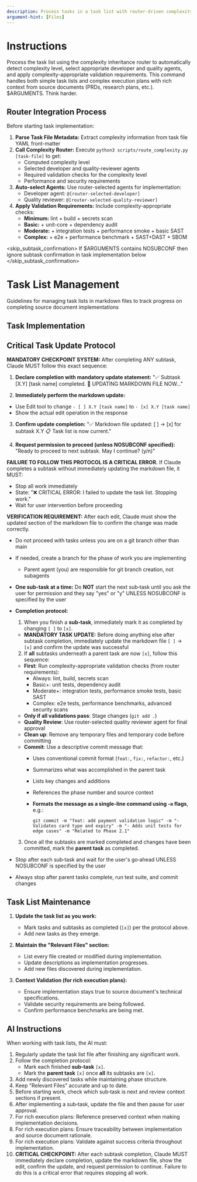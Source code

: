 ```yaml
---
description: Process tasks in a task list with router-driven complexity detection and agent selection
argument-hint: [Files]
---
```


# Instructions

Process the task list using the complexity inheritance router to automatically detect complexity level, select appropriate developer and quality agents, and apply complexity-appropriate validation requirements. This command handles both simple task lists and complex execution plans with rich context from source documents (PRDs, research plans, etc.).
$ARGUMENTS. Think harder.

## Router Integration Process

Before starting task implementation:

1. **Parse Task File Metadata:** Extract complexity information from task file YAML front-matter
2. **Call Complexity Router:** Execute `python3 scripts/route_complexity.py [task-file]` to get:
   - Computed complexity level
   - Selected developer and quality-reviewer agents  
   - Required validation checks for the complexity level
   - Performance and security requirements
3. **Auto-select Agents:** Use router-selected agents for implementation:
   - Developer agent: `@[router-selected-developer]`
   - Quality reviewer: `@[router-selected-quality-reviewer]`
4. **Apply Validation Requirements:** Include complexity-appropriate checks:
   - **Minimum:** lint + build + secrets scan
   - **Basic:** + unit-core + dependency audit
   - **Moderate:** + integration tests + performance smoke + basic SAST
   - **Complex:** + e2e + performance benchmark + SAST+DAST + SBOM

<skip_subtask_confirmation>
If $ARGUMENTS contains NOSUBCONF then ignore subtask confirmation in task implementation below
</skip_subtask_confirmation>

# Task List Management

Guidelines for managing task lists in markdown files to track progress on completing source document implementations

## Task Implementation

## Critical Task Update Protocol

**MANDATORY CHECKPOINT SYSTEM:** After completing ANY subtask, Claude MUST follow this exact sequence:

1. **Declare completion with mandatory update statement:**
   "✅ Subtask [X.Y] [task name] completed.
   🔄 UPDATING MARKDOWN FILE NOW..."

2. **Immediately perform the markdown update:**
- Use Edit tool to change `- [ ] X.Y [task name]` to `- [x] X.Y [task name]`
- Show the actual edit operation in the response

3. **Confirm update completion:**
   "✅ Markdown file updated: [ ] → [x] for subtask X.Y
   📋 Task list is now current."

4. **Request permission to proceed (unless NOSUBCONF specified):**
   "Ready to proceed to next subtask. May I continue? (y/n)"

**FAILURE TO FOLLOW THIS PROTOCOL IS A CRITICAL ERROR.** If Claude completes a subtask without immediately updating the markdown file, it MUST:
- Stop all work immediately
- State: "❌ CRITICAL ERROR: I failed to update the task list. Stopping work."
- Wait for user intervention before proceeding

**VERIFICATION REQUIREMENT:** After each edit, Claude must show the updated section of the markdown file to confirm the change was made correctly.

- Do not proceed with tasks unless you are on a git branch other than main
- If needed, create a branch for the phase of work you are implementing
  - Parent agent (you) are responsible for git branch creation, not subagents
- **One sub-task at a time:** Do **NOT** start the next sub‑task until you ask the user for permission and they say "yes" or "y" UNLESS NOSUBCONF is specified by the user
- **Completion protocol:**
  1. When you finish a **sub‑task**, immediately mark it as completed by changing `[ ]` to `[x]`.
  - **MANDATORY TASK UPDATE:** Before doing anything else after subtask completion, immediately update the markdown file `[ ]` → `[x]` and confirm the update was successful
  2. If **all** subtasks underneath a parent task are now `[x]`, follow this sequence:
  - **First**: Run complexity-appropriate validation checks (from router requirements):
    - Always: lint, build, secrets scan
    - Basic+: unit tests, dependency audit  
    - Moderate+: integration tests, performance smoke tests, basic SAST
    - Complex: e2e tests, performance benchmarks, advanced security scans
  - **Only if all validations pass**: Stage changes (`git add .`)
  - **Quality Review**: Use router-selected quality reviewer agent for final approval
  - **Clean up**: Remove any temporary files and temporary code before committing
  - **Commit**: Use a descriptive commit message that:
    - Uses conventional commit format (`feat:`, `fix:`, `refactor:`, etc.)
    - Summarizes what was accomplished in the parent task
    - Lists key changes and additions
    - References the phase number and source context
    - **Formats the message as a single-line command using `-m` flags**, e.g.:

      ```
      git commit -m "feat: add payment validation logic" -m "- Validates card type and expiry" -m "- Adds unit tests for edge cases" -m "Related to Phase 2.1"
      ```
  3. Once all the subtasks are marked completed and changes have been committed, mark the **parent task** as completed.

- Stop after each sub‑task and wait for the user's go‑ahead UNLESS NOSUBCONF is specified by the user

- Always stop after parent tasks complete, run test suite, and commit changes

## Task List Maintenance

1. **Update the task list as you work:**
   - Mark tasks and subtasks as completed (`[x]`) per the protocol above.
   - Add new tasks as they emerge.

2. **Maintain the "Relevant Files" section:**
   - List every file created or modified during implementation.
   - Update descriptions as implementation progresses.
   - Add new files discovered during implementation.

3. **Context Validation (for rich execution plans):**
   - Ensure implementation stays true to source document's technical specifications.
   - Validate security requirements are being followed.
   - Confirm performance benchmarks are being met.

## AI Instructions

When working with task lists, the AI must:

1. Regularly update the task list file after finishing any significant work.
2. Follow the completion protocol:
   - Mark each finished **sub‑task** `[x]`.
   - Mark the **parent task** `[x]` once **all** its subtasks are `[x]`.
3. Add newly discovered tasks while maintaining phase structure.
4. Keep "Relevant Files" accurate and up to date.
5. Before starting work, check which sub‑task is next and review context sections if present.
6. After implementing a sub‑task, update the file and then pause for user approval.
7. For rich execution plans: Reference preserved context when making implementation decisions.
8. For rich execution plans: Ensure traceability between implementation and source document rationale.
9. For rich execution plans: Validate against success criteria throughout implementation.
10. **CRITICAL CHECKPOINT:** After each subtask completion, Claude MUST immediately declare completion, update the markdown file, show the edit, confirm the update, and request permission to continue. Failure to do this is a critical error that requires stopping all work.
